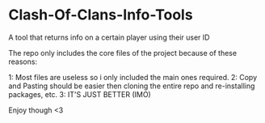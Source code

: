 # Clash-Of-Clans-Info-Tools
A tool that returns info on a certain player using their user ID


The repo only includes the core files of the project because of these reasons:

1: Most files are useless so i only included the main ones required.
2: Copy and Pasting should be easier then cloning the entire repo and re-installing packages, etc.
3: IT'S JUST BETTER (IMO)

Enjoy though <3
